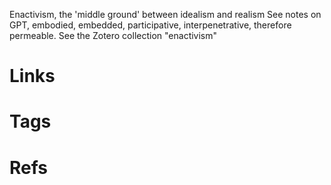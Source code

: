 Enactivism, the 'middle ground' between idealism and realism
See notes on GPT, embodied, embedded, participative, interpenetrative, therefore permeable.
See the Zotero collection "enactivism"

# Links


# Tags


# Refs